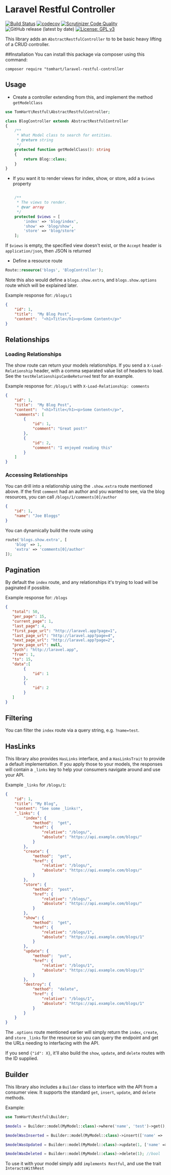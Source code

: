 # Laravel Restful Controller
[![Build Status](https://travis-ci.com/TomHart/laravel-restful-controller.svg?branch=master)](https://travis-ci.com/TomHart/laravel-restful-controller)
[![codecov](https://codecov.io/gh/TomHart/laravel-restful-controller/branch/master/graph/badge.svg)](https://codecov.io/gh/TomHart/laravel-restful-controller)
[![Scrutinizer Code Quality](https://scrutinizer-ci.com/g/TomHart/laravel-restful-controller/badges/quality-score.png?b=master)](https://scrutinizer-ci.com/g/TomHart/laravel-restful-controller/?branch=master)
![GitHub release (latest by date)](https://img.shields.io/github/v/release/TomHart/laravel-restful-controller?color=green)
[![License: GPL v3](https://img.shields.io/badge/License-GPLv3-blue.svg)](https://www.gnu.org/licenses/gpl-3.0)


This library adds an `AbstractRestfulController` to to be basic heavy lifting of a CRUD controller. 


##Installation
You can install this package via composer using this command:

`composer require "tomhart/laravel-restful-controller`


## Usage
* Create a controller extending from this, and implement the method `getModelClass`

```php
use TomHart\Restful\AbstractRestfulController;

class BlogController extends AbstractRestfulController 
{
    /**
     * What Model class to search for entities.
     * @return string
     */
    protected function getModelClass(): string
    {
        return Blog::class;
    }
}

```

* If you want it to render views for index, show, or store, add a `$views` property
```php

    /**
     * The views to render.
     * @var array
     */
    protected $views = [
        'index' => 'blog/index',
        'show' => 'blog/show',
        'store' => 'blog/store'
    ];
```
If `$views` is empty, the specified view doesn't exist, or the `Accept` header is `application/json`, then JSON is returned


* Define a resource route
```php
Route::resource('blogs', 'BlogController');
```
Note this also would define a `blogs.show.extra`, and `blogs.show.options` route 
which will be explained later.

Example response for: `/blogs/1`
```json
{
    "id": 1,
    "title":  "My Blog Post",
    "content":  "<h1>Title</h1><p>Some Content</p>"
}
```

## Relationships

### Loading Relationships
The show route can return your models relationships. If you send a `X-Load-Relationship` header, 
with a comma separated value list of headers to load. See the `testRelationshipsCanBeReturned` test 
for an example.

Example response for: `/blogs/1` with `X-Load-Relationship: comments`
```json
{
    "id": 1,
    "title":  "My Blog Post",
    "content":  "<h1>Title</h1><p>Some Content</p>",
    "comments": [
        {
            "id": 1,
            "comment": "Great post!"        
        },
        { 
            "id": 2,
            "comment": "I enjoyed reading this"
        }
    ]  
}
```

### Accessing Relationships
You can drill into a relationship using the `.show.extra` route mentioned above. If the first `comment` had an author 
and you wanted to see, via the blog resources, you can call `/blogs/1/comments[0]/author`
```json
{
    "id": 1,
    "name": "Joe Bloggs"
}
```
  
You can dynamically build the route using 
```php
route('blogs.show.extra', [
    'blog' => 1,
    'extra' => 'comments[0]/author'
]); 
```

## Pagination
By default the `index` route, and any relationships it's trying to load will be paginated if possible.

Example response for: `/blogs`
```json
{
   "total": 50,
   "per_page": 15,
   "current_page": 1,
   "last_page": 4,
   "first_page_url": "http://laravel.app?page=1",
   "last_page_url": "http://laravel.app?page=4",
   "next_page_url": "http://laravel.app?page=2",
   "prev_page_url": null,
   "path": "http://laravel.app",
   "from": 1,
   "to": 15,
   "data":[
        {
            "id": 1
        },
        {
            "id": 2
        }
   ]
}
```

## Filtering
You can filter the `index` route via a query string, e.g. `?name=test`.

## HasLinks
This library also provides `HasLinks` interface, and a `HasLinksTrait` to provide a default implementation. If you apply
those to your models, the responses will contain a `_links` key to help your consumers navigate around and use your API.

Example `_links` for `/blogs/1`:
```json
{  
    "id": 1,
    "title": "My Blog",
    "content": "See some _links!",
    "_links": {
        "index": {
            "method":  "get",
            "href": {
                "relative": "/blogs/",
                "absolute": "https://api.example.com/blogs/"
            }
        },
        "create": {
            "method":  "get",
            "href": {
                "relative": "/blogs/",
                "absolute": "https://api.example.com/blogs/"
            }
        },
        "store": {
            "method":  "post",
            "href": {
                "relative": "/blogs/",
                "absolute": "https://api.example.com/blogs/"
            }
        },
        "show": {
            "method":  "get",
            "href": {
                "relative": "/blogs/1",
                "absolute": "https://api.example.com/blogs/1"
            }
        },
        "update": {
            "method":  "put",
            "href": {
                "relative": "/blogs/1",
                "absolute": "https://api.example.com/blogs/1"
            }
        },
        "destroy": {
            "method":  "delete",
            "href": {
                "relative": "/blogs/1",
                "absolute": "https://api.example.com/blogs/1"
            }
        }
    }
}
``` 

The `.options` route mentioned earlier will simply return the `index`, `create`, and `store` `_links` for the resource
so you can query the endpoint and get the URLs needing to interfacing with the API.

If you send `{"id": X}`, it'll also build the `show`, `update`, and `delete` routes with the ID supplied.

## Builder
This library also includes a `Builder` class to interface with the API from a consumer view.
It supports the standard `get`, `insert`, `update`, and `delete` methods.

Example:
```php
use TomHart\Restful\Builder;

$models = Builder::model(MyModel::class)->where('name', 'test')->get(); // Collection

$modelWasInserted = Builder::model(MyModel::class)->insert(['name' => 'test']); //bool

$modelWasUpdated = Builder::model(MyModel::class)->update(1, ['name' => 'test']); //bool

$modelWasDeleted = Builder::model(MyModel::class)->delete(1); //bool
``` 

To use it with your model simply add `implements Restful`, and use the trait `InteractsWithRest`